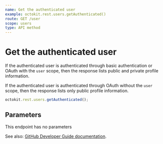 ```yaml
---
name: Get the authenticated user
example: octokit.rest.users.getAuthenticated()
route: GET /user
scope: users
type: API method
---
```


# Get the authenticated user

If the authenticated user is authenticated through basic authentication or OAuth with the `user` scope, then the response lists public and private profile information.

If the authenticated user is authenticated through OAuth without the `user` scope, then the response lists only public profile information.

```js
octokit.rest.users.getAuthenticated(); 
```

## Parameters

This endpoint has no parameters 

See also: [GitHub Developer Guide documentation](https://docs.github.com/rest/reference/users#get-the-authenticated-user).
